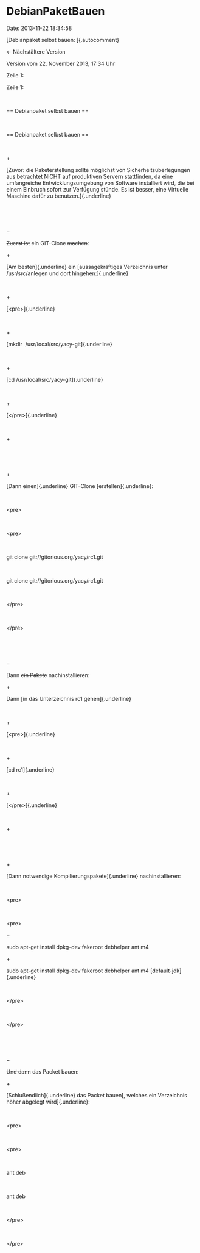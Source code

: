 DebianPaketBauen
================

Date: 2013-11-22 18:34:58

[Debianpaket selbst bauen: ]{.autocomment}

← Nächstältere Version

Version vom 22. November 2013, 17:34 Uhr

Zeile 1:

Zeile 1:

 

<div>

== Debianpaket selbst bauen ==

</div>

 

<div>

== Debianpaket selbst bauen ==

</div>

 

\+

<div>

[Zuvor: die Paketerstellung sollte möglichst von Sicherheitsüberlegungen
aus betrachtet NICHT auf produktiven Servern stattfinden, da eine
umfangreiche Entwicklungsumgebung von Software installiert wird, die bei
einem Einbruch sofort zur Verfügung stünde. Es ist besser, eine
Virtuelle Maschine dafür zu benutzen.]{.underline}

</div>

 

 

−

<div>

~~Zuerst ist~~ ein GIT-Clone ~~machen~~:

</div>

\+

<div>

[Am besten]{.underline} ein [aussagekräftiges Verzeichnis unter
/usr/src/anlegen und dort hingehen:]{.underline}

</div>

 

\+

<div>

[\<pre\>]{.underline}

</div>

 

\+

<div>

[mkdir  /usr/local/src/yacy-git]{.underline}

</div>

 

\+

<div>

[cd /usr/local/src/yacy-git]{.underline}

</div>

 

\+

<div>

[\</pre\>]{.underline}

</div>

 

\+

<div>

 

</div>

 

\+

<div>

[Dann einen]{.underline} GIT-Clone [erstellen]{.underline}:

</div>

 

<div>

\<pre\>

</div>

 

<div>

\<pre\>

</div>

 

<div>

git clone git://gitorious.org/yacy/rc1.git

</div>

 

<div>

git clone git://gitorious.org/yacy/rc1.git

</div>

 

<div>

\</pre\>

</div>

 

<div>

\</pre\>

</div>

 

 

−

<div>

Dann ~~ein Pakete~~ nachinstallieren:

</div>

\+

<div>

Dann [in das Unterzeichnis rc1 gehen]{.underline}

</div>

 

\+

<div>

[\<pre\>]{.underline}

</div>

 

\+

<div>

[cd rc1]{.underline}

</div>

 

\+

<div>

[\</pre\>]{.underline}

</div>

 

\+

<div>

 

</div>

 

\+

<div>

[Dann notwendige Kompilierungspakete]{.underline} nachinstallieren:

</div>

 

<div>

\<pre\>

</div>

 

<div>

\<pre\>

</div>

−

<div>

sudo apt-get install dpkg-dev fakeroot debhelper ant m4

</div>

\+

<div>

sudo apt-get install dpkg-dev fakeroot debhelper ant m4
[default-jdk]{.underline}

</div>

 

<div>

\</pre\>

</div>

 

<div>

\</pre\>

</div>

 

 

−

<div>

~~Und dann~~ das Packet bauen:

</div>

\+

<div>

[Schlußendlich]{.underline} das Packet bauen[, welches ein Verzeichnis
höher abgelegt wird]{.underline}:

</div>

 

<div>

\<pre\>

</div>

 

<div>

\<pre\>

</div>

 

<div>

ant deb

</div>

 

<div>

ant deb

</div>

 

<div>

\</pre\>

</div>

 

<div>

\</pre\>

</div>
